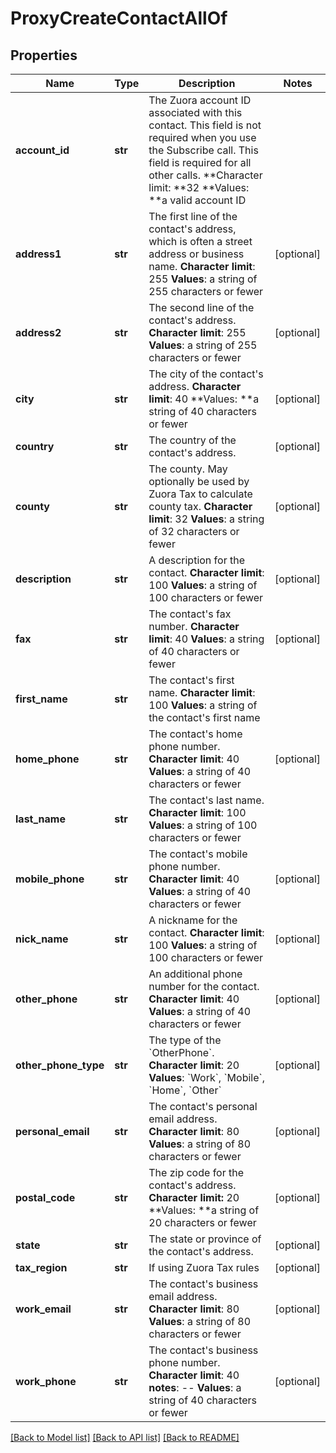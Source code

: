 # ProxyCreateContactAllOf

## Properties
Name | Type | Description | Notes
------------ | ------------- | ------------- | -------------
**account_id** | **str** |  The Zuora account ID associated with this contact. This field is not required when you use the Subscribe call. This field is required for all other calls. **Character limit: **32 **Values: **a valid account ID  | 
**address1** | **str** |  The first line of the contact&#39;s address, which is often a street address or business name. **Character limit**: 255 **Values**: a string of 255 characters or fewer  | [optional] 
**address2** | **str** |  The second line of the contact&#39;s address. **Character limit**: 255 **Values**: a string of 255 characters or fewer  | [optional] 
**city** | **str** |  The city of the contact&#39;s address. **Character limit**: 40 **Values: **a string of 40 characters or fewer  | [optional] 
**country** | **str** |  The country of the contact&#39;s address.  | [optional] 
**county** | **str** |  The county. May optionally be used by Zuora Tax to calculate county tax. **Character limit**: 32 **Values**: a string of 32 characters or fewer  | [optional] 
**description** | **str** |  A description for the contact. **Character limit**: 100 **Values**: a string of 100 characters or fewer  | [optional] 
**fax** | **str** |  The contact&#39;s fax number. **Character limit**: 40 **Values**: a string of 40 characters or fewer  | [optional] 
**first_name** | **str** |  The contact&#39;s first name. **Character limit**: 100 **Values**: a string of the contact&#39;s first name  | 
**home_phone** | **str** |  The contact&#39;s home phone number. **Character limit**: 40 **Values**: a string of 40 characters or fewer  | [optional] 
**last_name** | **str** |  The contact&#39;s last name. **Character limit**: 100 **Values**: a string of 100 characters or fewer  | 
**mobile_phone** | **str** |  The contact&#39;s mobile phone number. **Character limit**: 40 **Values**: a string of 40 characters or fewer  | [optional] 
**nick_name** | **str** |  A nickname for the contact. **Character limit**: 100 **Values**: a string of 100 characters or fewer  | [optional] 
**other_phone** | **str** |  An additional phone number for the contact. **Character limit**: 40 **Values**: a string of 40 characters or fewer  | [optional] 
**other_phone_type** | **str** | The type of the &#x60;OtherPhone&#x60;. **Character limit**: 20 **Values**: &#x60;Work&#x60;, &#x60;Mobile&#x60;, &#x60;Home&#x60;, &#x60;Other&#x60;  | [optional] 
**personal_email** | **str** |  The contact&#39;s personal email address. **Character limit**: 80 **Values**: a string of 80 characters or fewer  | [optional] 
**postal_code** | **str** |  The zip code for the contact&#39;s address. **Character limit:** 20 **Values: **a string of 20 characters or fewer  | [optional] 
**state** | **str** |  The state or province of the contact&#39;s address.  | [optional] 
**tax_region** | **str** | If using Zuora Tax rules  | [optional] 
**work_email** | **str** |  The contact&#39;s business email address. **Character limit**: 80 **Values**: a string of 80 characters or fewer  | [optional] 
**work_phone** | **str** |  The contact&#39;s business phone number. **Character limit**: 40 **notes**: -- **Values**: a string of 40 characters or fewer  | [optional] 

[[Back to Model list]](../README.md#documentation-for-models) [[Back to API list]](../README.md#documentation-for-api-endpoints) [[Back to README]](../README.md)


